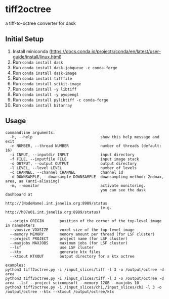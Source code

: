# tiff2octree
a tiff-to-octree converter for dask

## Initial Setup
1. Install miniconda (https://docs.conda.io/projects/conda/en/latest/user-guide/install/linux.html)
2. Run ```conda install dask```
3. Run ```conda install dask-jobqueue -c conda-forge```
4. Run ```conda install dask-image```
5. Run ```conda install tifffile```
6. Run ```conda install scikit-image```
7. Run ```conda install -y libtiff```
8. Run ```conda install -y pyopengl```
9. Run ```conda install pylibtiff -c conda-forge```
10. Run ```conda install bitarray```

## Usage
```
commandline arguments:
  -h, --help                              show this help message and exit
  -n NUMBER, --thread NUMBER              number of threads (default: 16)
  -i INPUT, --inputdir INPUT              input directory
  -f FILE, --inputfile FILE               input image stack
  -o OUTPUT, --output OUTPUT              output directory
  -l LEVEL, --level LEVEL                 number of levels
  -c CHANNEL, --channel CHANNEL           channel id
  -d DOWNSAMPLE, --downsample DOWNSAMPLE  downsampling method: 2ndmax, area, aa (anti-aliasing)
  -m, --monitor                           activate monitoring. 
                                          you can see the dask dashboard at 
                                          http://(NodeName).int.janelia.org:8989/status
                                          (e.g. http://h07u01.int.janelia.org:8989/status)
  
  --origin ORIGIN       position of the corner of the top-level image in nanometers
  --voxsize VOXSIZE     voxel size of the top-level image
  --memory MEMORY       memory amount per thread (for LSF cluster)
  --project PROJECT     project name (for LSF cluster)
  --maxjobs MAXJOBS     maximum jobs (for LSF cluster)
  --lsf                 use LSF cluster
  --ktx                 generate ktx files
  --ktxout KTXOUT       output directory for a ktx octree
  
examples: 
python3 tiff2octree.py -i /input_slices/tiff -l 3 -o /output/octree -d area
python3 tiff2octree.py -i /input_slices/tiff -l 3 -o /output/octree -d area --lsf --project scicompsoft --memory 12GB --maxjobs 10
python3 tiff2octree.py -i /input_slices/ch1,/input_slices/ch2 -l 3 -o /output/octree --ktx --ktxout /output/octree/ktx
```
